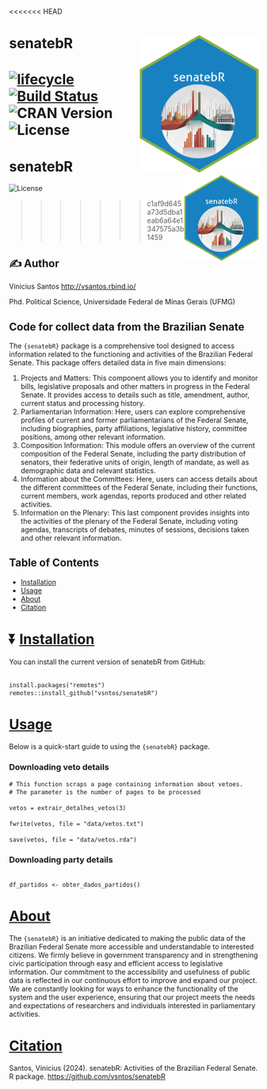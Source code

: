 <<<<<<< HEAD
# senatebR <img src="inst/figures/img.png" width="240px" align="right"/>

[![lifecycle](https://img.shields.io/badge/lifecycle-experimental-orange.svg)](https://www.tidyverse.org/lifecycle/#experimental) [![Build Status](https://travis-ci.org/danielmarcelino/CamaraBR.svg?branch=master)](https://travis-ci.org/danielmarcelino/CamaraBR) ![CRAN Version](https://www.r-pkg.org/badges/version/CamaraBR) ![License](https://img.shields.io/badge/license-MIT-blueviolet.svg?style=flat)
=======
# senatebR <img src="inst/figures/img.png" align="right" width="150"/> 

![License](https://img.shields.io/badge/license-MIT-blueviolet.svg?style=flat)
>>>>>>> c1af9d645a73d5dba1eab6a64e1347575a3b1459

## :writing_hand: Author

Vinicius Santos <http://vsantos.rbind.io/>

Phd. Political Science, Universidade Federal de Minas Gerais (UFMG)

## Code for collect data from the Brazilian Senate

The `{senatebR}` package is a comprehensive tool designed to access information related to the functioning and activities of the Brazilian Federal Senate. This package offers detailed data in five main dimensions:

1.  Projects and Matters: This component allows you to identify and monitor bills, legislative proposals and other matters in progress in the Federal Senate. It provides access to details such as title, amendment, author, current status and processing history.
2.  Parliamentarian Information: Here, users can explore comprehensive profiles of current and former parliamentarians of the Federal Senate, including biographies, party affiliations, legislative history, committee positions, among other relevant information.
3.  Composition Information: This module offers an overview of the current composition of the Federal Senate, including the party distribution of senators, their federative units of origin, length of mandate, as well as demographic data and relevant statistics.
4.  Information about the Committees: Here, users can access details about the different committees of the Federal Senate, including their functions, current members, work agendas, reports produced and other related activities.
5.  Information on the Plenary: This last component provides insights into the activities of the plenary of the Federal Senate, including voting agendas, transcripts of debates, minutes of sessions, decisions taken and other relevant information.

## Table of Contents

- [Installation](#installation)
- [Usage](#usage)
- [About](#about)
- [Citation](#Citation)

# :arrow_double_down: [Installation](#installation)

You can install the current version of senatebR from GitHub:

```{r, eval = FALSE}

install.packages("remotes")
remotes::install_github("vsntos/senatebR")

```
# [Usage](#usage)

Below is a quick-start guide to using the `{senatebR}` package.

### Downloading veto details 

```{r, eval=FALSE}
# This function scraps a page containing information about vetoes.
# The parameter is the number of pages to be processed

vetos = extrair_detalhes_vetos(3)

fwrite(vetos, file = "data/vetos.txt")

save(vetos, file = "data/vetos.rda")
```

### Downloading party details 

```{r, eval=FALSE}

df_partidos <- obter_dados_partidos()

```

# [About](#about)

The `{senatebR}` is an initiative dedicated to making the public data of the Brazilian Federal Senate more accessible and understandable to interested citizens. We firmly believe in government transparency and in strengthening civic participation through easy and efficient access to legislative information. Our commitment to the accessibility and usefulness of public data is reflected in our continuous effort to improve and expand our project. We are constantly looking for ways to enhance the functionality of the system and the user experience, ensuring that our project meets the needs and expectations of researchers and individuals interested in parliamentary activities.

# [Citation](#Citation)

Santos, Vinicius (2024). senatebR: Activities of the Brazilian Federal Senate. R package. https://github.com/vsntos/senatebR
